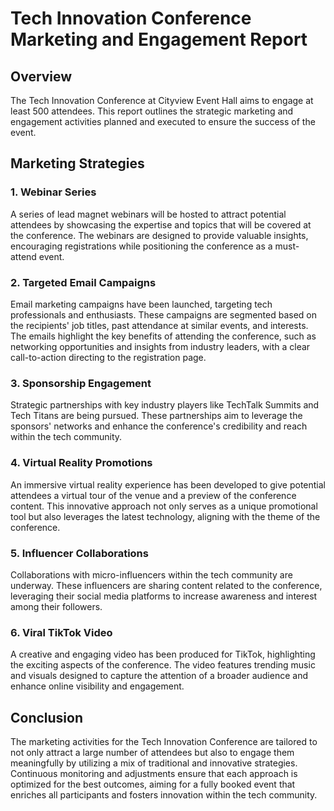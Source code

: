 # Tech Innovation Conference Marketing and Engagement Report

## Overview
The Tech Innovation Conference at Cityview Event Hall aims to engage at least 500 attendees. This report outlines the strategic marketing and engagement activities planned and executed to ensure the success of the event.

## Marketing Strategies

### 1. Webinar Series
A series of lead magnet webinars will be hosted to attract potential attendees by showcasing the expertise and topics that will be covered at the conference. The webinars are designed to provide valuable insights, encouraging registrations while positioning the conference as a must-attend event.

### 2. Targeted Email Campaigns
Email marketing campaigns have been launched, targeting tech professionals and enthusiasts. These campaigns are segmented based on the recipients' job titles, past attendance at similar events, and interests. The emails highlight the key benefits of attending the conference, such as networking opportunities and insights from industry leaders, with a clear call-to-action directing to the registration page.

### 3. Sponsorship Engagement
Strategic partnerships with key industry players like TechTalk Summits and Tech Titans are being pursued. These partnerships aim to leverage the sponsors' networks and enhance the conference's credibility and reach within the tech community.

### 4. Virtual Reality Promotions
An immersive virtual reality experience has been developed to give potential attendees a virtual tour of the venue and a preview of the conference content. This innovative approach not only serves as a unique promotional tool but also leverages the latest technology, aligning with the theme of the conference.

### 5. Influencer Collaborations
Collaborations with micro-influencers within the tech community are underway. These influencers are sharing content related to the conference, leveraging their social media platforms to increase awareness and interest among their followers.

### 6. Viral TikTok Video
A creative and engaging video has been produced for TikTok, highlighting the exciting aspects of the conference. The video features trending music and visuals designed to capture the attention of a broader audience and enhance online visibility and engagement.

## Conclusion
The marketing activities for the Tech Innovation Conference are tailored to not only attract a large number of attendees but also to engage them meaningfully by utilizing a mix of traditional and innovative strategies. Continuous monitoring and adjustments ensure that each approach is optimized for the best outcomes, aiming for a fully booked event that enriches all participants and fosters innovation within the tech community.